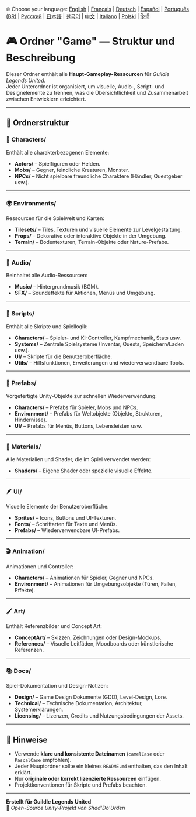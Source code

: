 🌐 Choose your language:
[English](Readme.md) | [Français](Readme.fr.md) | [Deutsch](Readme.de.md) | [Español](Readme.es.md) | [Português (BR)](Readme.br.md) | [Русский](Readme.ru.md) | [日本語](Readme.jp.md) | [한국어](Readme.kr.md) | [中文](Readme.cn.md) | [Italiano](Readme.it.md) | [Polski](Readme.pl.md) | [हिन्दी](Readme.in.md)

# 🎮 Ordner "Game" — Struktur und Beschreibung

Dieser Ordner enthält alle **Haupt-Gameplay-Ressourcen** für *Guildle Legends United*.  
Jeder Unterordner ist organisiert, um visuelle, Audio-, Script- und Designelemente zu trennen, was die Übersichtlichkeit und Zusammenarbeit zwischen Entwicklern erleichtert.

---

## 📁 Ordnerstruktur

### 🧍 Characters/
Enthält alle charakterbezogenen Elemente:
- **Actors/** – Spielfiguren oder Helden.
- **Mobs/** – Gegner, feindliche Kreaturen, Monster.
- **NPCs/** – Nicht spielbare freundliche Charaktere (Händler, Questgeber usw.).

---

### 🌍 Environments/
Ressourcen für die Spielwelt und Karten:
- **Tilesets/** – Tiles, Texturen und visuelle Elemente zur Levelgestaltung.
- **Props/** – Dekorative oder interaktive Objekte in der Umgebung.
- **Terrain/** – Bodentexturen, Terrain-Objekte oder Nature-Prefabs.

---

### 🎵 Audio/
Beinhaltet alle Audio-Ressourcen:
- **Music/** – Hintergrundmusik (BGM).
- **SFX/** – Soundeffekte für Aktionen, Menüs und Umgebung.

---

### 🧠 Scripts/
Enthält alle Skripte und Spiellogik:
- **Characters/** – Spieler- und KI-Controller, Kampfmechanik, Stats usw.
- **Systems/** – Zentrale Spielsysteme (Inventar, Quests, Speichern/Laden usw.).
- **UI/** – Skripte für die Benutzeroberfläche.
- **Utils/** – Hilfsfunktionen, Erweiterungen und wiederverwendbare Tools.

---

### 🧱 Prefabs/
Vorgefertigte Unity-Objekte zur schnellen Wiederverwendung:
- **Characters/** – Prefabs für Spieler, Mobs und NPCs.
- **Environment/** – Prefabs für Weltobjekte (Objekte, Strukturen, Hindernisse).
- **UI/** – Prefabs für Menüs, Buttons, Lebensleisten usw.

---

### 🎨 Materials/
Alle Materialien und Shader, die im Spiel verwendet werden:
- **Shaders/** – Eigene Shader oder spezielle visuelle Effekte.

---

### 🪶 UI/
Visuelle Elemente der Benutzeroberfläche:
- **Sprites/** – Icons, Buttons und UI-Texturen.
- **Fonts/** – Schriftarten für Texte und Menüs.
- **Prefabs/** – Wiederverwendbare UI-Prefabs.

---

### 🎬 Animation/
Animationen und Controller:
- **Characters/** – Animationen für Spieler, Gegner und NPCs.
- **Environment/** – Animationen für Umgebungsobjekte (Türen, Fallen, Effekte).

---

### 🖌️ Art/
Enthält Referenzbilder und Concept Art:
- **ConceptArt/** – Skizzen, Zeichnungen oder Design-Mockups.
- **References/** – Visuelle Leitfäden, Moodboards oder künstlerische Referenzen.

---

### 📚 Docs/
Spiel-Dokumentation und Design-Notizen:
- **Design/** – Game Design Dokumente (GDD), Level-Design, Lore.
- **Technical/** – Technische Dokumentation, Architektur, Systemerklärungen.
- **Licensing/** – Lizenzen, Credits und Nutzungsbedingungen der Assets.

---

## 🧾 Hinweise

- Verwende **klare und konsistente Dateinamen** (`camelCase` oder `PascalCase` empfohlen).  
- Jeder Hauptordner sollte ein kleines `README.md` enthalten, das den Inhalt erklärt.  
- Nur **originale oder korrekt lizenzierte Ressourcen** einfügen.  
- Projektkonventionen für Skripte und Prefabs beachten.

---

**Erstellt für Guildle Legends United**  
🧙 *Open-Source Unity-Projekt von Shad'Do'Urden*

